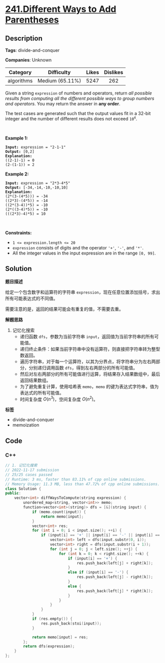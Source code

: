 # [241.Different Ways to Add Parentheses](https://leetcode.com/problems/different-ways-to-add-parentheses/description/)

## Description

**Tags**: divide-and-conquer

**Companies**: Unknown

|  Category  |   Difficulty    | Likes | Dislikes |
| :--------: | :-------------: | :---: | :------: |
| algorithms | Medium (65.11%) | 5247  |   262    |

<p>Given a string <code>expression</code> of numbers and operators, return <em>all possible results from computing all the different possible ways to group numbers and operators</em>. You may return the answer in <strong>any order</strong>.</p>
<p>The test cases are generated such that the output values fit in a 32-bit integer and the number of different results does not exceed <code>10<sup>4</sup></code>.</p>
<p>&nbsp;</p>
<p><strong class="example">Example 1:</strong></p>
<pre><code><strong>Input:</strong> expression = &quot;2-1-1&quot;
<strong>Output:</strong> [0,2]
<strong>Explanation:</strong>
((2-1)-1) = 0
(2-(1-1)) = 2</code></pre>
<p><strong class="example">Example 2:</strong></p>
<pre><code><strong>Input:</strong> expression = &quot;2*3-4*5&quot;
<strong>Output:</strong> [-34,-14,-10,-10,10]
<strong>Explanation:</strong>
(2*(3-(4*5))) = -34
((2*3)-(4*5)) = -14
((2*(3-4))*5) = -10
(2*((3-4)*5)) = -10
(((2*3)-4)*5) = 10</code></pre>
<p>&nbsp;</p>
<p><strong>Constraints:</strong></p>
<ul>
  <li><code>1 &lt;= expression.length &lt;= 20</code></li>
  <li><code>expression</code> consists of digits and the operator <code>&#39;+&#39;</code>, <code>&#39;-&#39;</code>, and <code>&#39;*&#39;</code>.</li>
  <li>All the integer values in the input expression are in the range <code>[0, 99]</code>.</li>
</ul>

## Solution

**题目描述**

给定一个包含数字和运算符的字符串 `expression`，现在任意位置添加括号，求出所有可能表达式的不同值。

需要注意的是，返回的结果可能会有重复的值，不需要去重。

**解题思路**

1. 记忆化搜索
   - 递归函数 `dfs`，参数为当前字符串 `input`，返回值为当前字符串的所有可能值。
   - 递归终止条件：如果当前字符串中没有运算符，则直接把字符串转为整型数返回。
   - 遍历字符串，对于每一个运算符，以其为分界点，将字符串分为左右两部分，分别递归调用函数 `dfs`，得到左右两部分的所有可能值。
   - 然后对左右两部分的所有可能值进行运算，将结果存入结果数组中，最后返回结果数组。
   - 为了避免重复计算，使用哈希表 `memo`，`memo` 的键为表达式字符串，值为表达式的所有可能值。
   - 时间复杂度 $O(n^3)$，空间复杂度 $O(n^2)$。

**标签**

- divide-and-conquer
- memoization

<!-- code start -->
## Code

### C++

```cpp
// 1. 记忆化搜索
// 2022-11-17 submission
// 25/25 cases passed
// Runtime: 3 ms, faster than 83.11% of cpp online submissions.
// Memory Usage: 11.3 MB, less than 47.72% of cpp online submissions.
class Solution {
public:
    vector<int> diffWaysToCompute(string expression) {
        unordered_map<string, vector<int>> memo;
        function<vector<int>(string)> dfs = [&](string input) {
            if (memo.count(input)) {
                return memo[input];
            }
            vector<int> res;
            for (int i = 0; i < input.size(); ++i) {
                if (input[i] == '+' || input[i] == '-' || input[i] == '*') {
                    vector<int> left = dfs(input.substr(0, i));
                    vector<int> right = dfs(input.substr(i + 1));
                    for (int j = 0; j < left.size(); ++j) {
                        for (int k = 0; k < right.size(); ++k) {
                            if (input[i] == '+') {
                                res.push_back(left[j] + right[k]);
                            }
                            else if (input[i] == '-') {
                                res.push_back(left[j] - right[k]);
                            }
                            else {
                                res.push_back(left[j] * right[k]);
                            }
                        }
                    }
                }
            }
            if (res.empty()) {
                res.push_back(stoi(input));
            }

            return memo[input] = res;
        };
        return dfs(expression);
    }
};
```

<!-- code end -->
